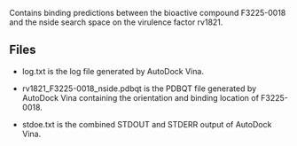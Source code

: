 Contains binding predictions between the bioactive compound F3225-0018 and the nside search space on the virulence factor rv1821.

## Files

- log.txt is the log file generated by AutoDock Vina.

- rv1821_F3225-0018_nside.pdbqt is the PDBQT file generated by AutoDock Vina containing the orientation and binding location of F3225-0018.

- stdoe.txt is the combined STDOUT and STDERR output of AutoDock Vina.


